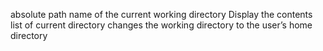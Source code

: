 absolute path name of the current working directory
Display the contents list of current directory
changes the working directory to the user’s home directory

